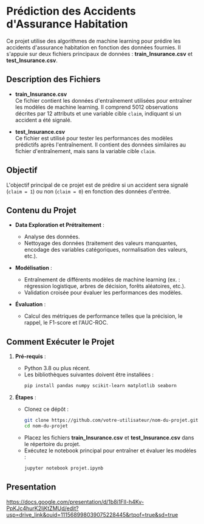 # Prédiction des Accidents d'Assurance Habitation

Ce projet utilise des algorithmes de machine learning pour prédire les accidents d'assurance habitation en fonction des données fournies. Il s'appuie sur deux fichiers principaux de données : **train_Insurance.csv** et **test_Insurance.csv**.

## Description des Fichiers

- **train_Insurance.csv**  
  Ce fichier contient les données d'entraînement utilisées pour entraîner les modèles de machine learning. Il comprend 5012 observations décrites par 12 attributs et une variable cible `claim`, indiquant si un accident a été signalé.

- **test_Insurance.csv**  
  Ce fichier est utilisé pour tester les performances des modèles prédictifs après l'entraînement. Il contient des données similaires au fichier d'entraînement, mais sans la variable cible `claim`.

## Objectif

L'objectif principal de ce projet est de prédire si un accident sera signalé (`claim = 1`) ou non (`claim = 0`) en fonction des données d'entrée.

## Contenu du Projet

- **Data Exploration et Prétraitement** : 
  - Analyse des données.
  - Nettoyage des données (traitement des valeurs manquantes, encodage des variables catégoriques, normalisation des valeurs, etc.).

- **Modélisation** :
  - Entraînement de différents modèles de machine learning (ex. : régression logistique, arbres de décision, forêts aléatoires, etc.).
  - Validation croisée pour évaluer les performances des modèles.

- **Évaluation** :
  - Calcul des métriques de performance telles que la précision, le rappel, le F1-score et l'AUC-ROC.

## Comment Exécuter le Projet

1. **Pré-requis** :
   - Python 3.8 ou plus récent.
   - Les bibliothèques suivantes doivent être installées :
     ```bash
     pip install pandas numpy scikit-learn matplotlib seaborn
     ```

2. **Étapes** :
   - Clonez ce dépôt :  
     ```bash
     git clone https://github.com/votre-utilisateur/nom-du-projet.git
     cd nom-du-projet
     ```
   - Placez les fichiers **train_Insurance.csv** et **test_Insurance.csv** dans le répertoire du projet.
   - Exécutez le notebook principal pour entraîner et évaluer les modèles :  
     ```bash
     jupyter notebook projet.ipynb
     ```

## Presentation
https://docs.google.com/presentation/d/1b8i1FlI-h4Kv-PpKJc4hurK2IjKtZMUd/edit?usp=drive_link&ouid=111568998039075228445&rtpof=true&sd=true

